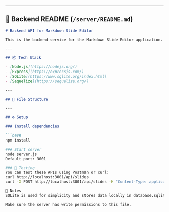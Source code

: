 
---

## 🧾 Backend README (`/server/README.md`)

```markdown
# Backend API for Markdown Slide Editor

This is the backend service for the Markdown Slide Editor application. It uses Node.js, Express, and SQLite (via Sequelize ORM) to persist slide markdown data.

---

## 📦 Tech Stack

- [Node.js](https://nodejs.org/)
- [Express](https://expressjs.com/)
- [SQLite](https://www.sqlite.org/index.html)
- [Sequelize](https://sequelize.org/)

---

## 📁 File Structure

---

## ⚙️ Setup

### Install dependencies

```bash
npm install

### Start server
node server.js
Default port: 3001

### 🧪 Testing
You can test these APIs using Postman or curl:
curl http://localhost:3001/api/slides
curl -X POST http://localhost:3001/api/slides -H "Content-Type: application/json" -d '{"markdown": "# Hello"}'

💾 Notes
SQLite is used for simplicity and stores data locally in database.sqlite.

Make sure the server has write permissions to this file.